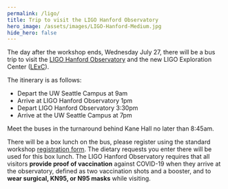 ```yaml
---
permalink: /ligo/
title: Trip to visit the LIGO Hanford Observatory
hero_image: /assets/images/LIGO-Hanford-Medium.jpg
hide_hero: false
---
```


The day after the workshop ends, Wednesday July 27, there will be a bus trip to visit the [LIGO Hanford Observatory](https://www.ligo.caltech.edu/WA) and the new LIGO Exploration Center ([LExC](https://www.ligo.caltech.edu/WA/page/lexc)).

The itinerary is as follows:

- Depart the UW Seattle Campus at 9am
- Arrive at LIGO Hanford Observatory 1pm
- Depart LIGO Hanford Observatory 3:30pm
- Arrive at the UW Seattle Campus at 7pm

Meet the buses in the turnaround behind Kane Hall no later than 8:45am.

There will be a box lunch on the bus, please register using the standard workshop [registration form](/registration). The dietary requests you enter there will be used for this box lunch. The LIGO Hanford Observatory requires that all visitors **provide proof of vaccination** against COVID-19 when they arrive at the observatory, defined as two vaccination shots and a booster, and to **wear surgical, KN95, or N95 masks** while visiting.
